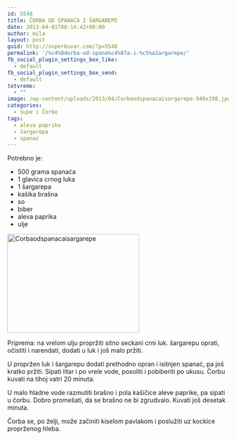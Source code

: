```yaml
---
id: 5548
title: ČORBA OD SPANAĆA I ŠARGAREPE
date: 2013-04-01T08:14:42+00:00
author: mila
layout: post
guid: http://superkuvar.com/?p=5548
permalink: '/%c4%8dorba-od-spana%c4%87a-i-%c5%a1argarepe/'
fb_social_plugin_settings_box_like:
  - default
fb_social_plugin_settings_box_send:
  - default
totvreme:
  - ""
image: /wp-content/uploads/2013/04/Corbaodspanacaisargarepe-940x198.jpg
categories:
  - Supe i Čorbe
tags:
  - aleva paprika
  - šargarepa
  - spanać
---
```

Potrebno je:

  * 500 grama spanaća
  * 1 glavica crnog luka
  * 1 šargarepa
  * kašika brašna
  * so
  * biber
  * aleva paprika
  * ulje

<img class="alignnone size-medium wp-image-5550" src="//superkuvar.com/wp-content/uploads/2013/04/Corbaodspanacaisargarepe-300x225.jpg" alt="Corbaodspanacaisargarepe" width="300" height="225" /> 

Priprema: na vrelom ulju propržiti sitno seckani crni luk. šargarepu oprati, očistiti i narendati, dodati u luk i još malo pržiti.

U propržen luk i šargarepu dodati prethodno opran i isitnjen spanać, pa još kratko pržiti. Sipati litar i po vrele vode, posoliti i pobiberiti po ukusu. Čorbu kuvati na tihoj vatri 20 minuta.

U malo hladne vode razmutiti brašno i pola kašičice aleve paprike, pa sipati u čorbu. Dobro promešati, da se brašno ne bi zgrudvalo. Kuvati još desetak minuta.

Čorba se, po želji, može začiniti kiselom pavlakom i poslužiti uz kockice proprženog hleba.